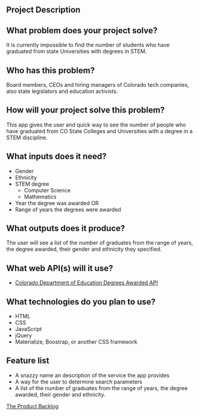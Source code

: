 ## Project Description


## What problem does your project solve?

It is currently impossible to find the number of students who have graduated from state Universities with degrees in STEM.


## Who has this problem?

Board members, CEOs and hiring managers of Colorado tech companies, also state legislators and education activists.


## How will your project solve this problem?

This app gives the user and quick way to see the number of people who have graduated from CO State Colleges and Universities with a degree in a STEM discipline.


## What inputs does it need?

* Gender
* Ethnicity
* STEM degree
  * Computer Science
  * Mathematics
* Year the degree was awarded OR
* Range of years the degrees were awarded

## What outputs does it produce?
The user will see a list of the number of graduates from the range of years, the degree awarded, their gender and ethnicity they specified.


## What web API(s) will it use?

* [Colorado Department of Education Degrees Awarded API](https://dev.socrata.com/foundry/data.colorado.gov/yt5k-hawq)


## What technologies do you plan to use?

* HTML
* CSS
* JavaScript
* jQuery
* Materialize, Boostrap, or another CSS framework

## Feature list

* A snazzy name an description of the service the app provides
* A way for the user to determine search parameters
* A list of the number of graduates from the range of years, the degree awarded, their gender and ethnicity.

[The Product Backlog](https://www.pivotaltracker.com/n/projects/1988377)

